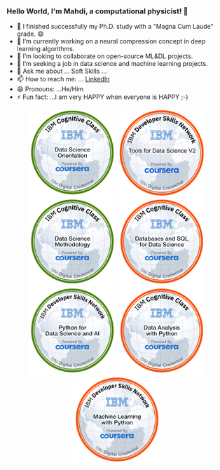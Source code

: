 ### Hello World, I'm Mahdi, a computational physicist! 👋
- 🔭 I finished successfully my Ph.D. study with a "Magna Cum Laude" grade. 😄
- 🌱 I’m currently working on a neural compression concept in deep learning algorithms. 
- 👯 I’m looking to collaborate on open-source ML&DL projects.
- 🤔 I’m seeking a job in data science and machine learning projects.
- 💬 Ask me about ... Soft Skills ...
- 📫 How to reach me: ... [LinkedIn](https://www.linkedin.com/in/mahdi-habibi/)
- 😄 Pronouns: ...He/Him
- ⚡ Fun fact: ...I am very HAPPY when everyone is HAPPY ;-)

<p align="center">
  <img src="./data-science-orientation.png" width="200">
  <img src="./tools-for-data-science-v2.png" width="200">
  <img src="./Data_Science_Methodology_Foundational.png" width="200">
  <img src="./databases-and-sql-for-data-science.png" width="200">
  <img src="./python-for-data-science-and-ai.png" width="200">
  <img src="./data-analysis-with-python (1).png" width="200">
  <img src="./machine-learning-with-python (1).png" width="200">

</p>
